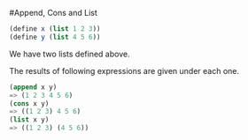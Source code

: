 #Append, Cons and List

```Scheme
(define x (list 1 2 3))
(define y (list 4 5 6))
```
We have two lists defined above.

The results of following expressions are given under each one.

```Scheme
(append x y)
=> (1 2 3 4 5 6)
(cons x y)
=> ((1 2 3) 4 5 6)
(list x y)
=> ((1 2 3) (4 5 6))
```
